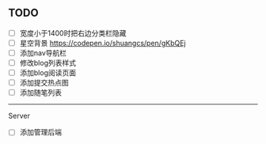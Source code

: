 ## TODO

- [ ] 宽度小于1400时把右边分类栏隐藏
- [ ] 星空背景 https://codepen.io/shuangcs/pen/gKbQEj 
- [ ] 添加nav导航栏
- [ ] 修改blog列表样式
- [ ] 添加blog阅读页面
- [ ] 添加提交热点图
- [ ] 添加随笔列表

---

Server

-[ ] 添加管理后端